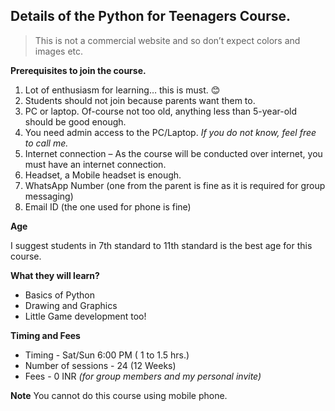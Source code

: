 ## **Details of the Python for Teenagers Course.**

> This is not  a commercial website and so don’t expect colors and
> images etc.

**Prerequisites to join the course.**

1. Lot of enthusiasm for learning… this is must. 😊
2. Students should not join because parents want them to.
3. PC or laptop. Of-course not too old, anything less than 5-year-old should be good enough.
4. You need admin access to the PC/Laptop.  *If you do not know, feel free to call me.*
5. Internet connection – As the course will be conducted over internet, you must have an internet connection.
6. Headset, a Mobile headset is enough.
7. WhatsApp Number (one from the parent is fine as it is required for group messaging)
8. Email ID (the one used for phone is fine)

**Age**

I suggest students in 7th standard to 11th standard is the best age for this course.

**What they will learn?**

 - Basics of Python 
 - Drawing and Graphics 
 - Little Game development too!

**Timing and Fees**

 - Timing - Sat/Sun 6:00 PM ( 1 to 1.5 hrs.) 
 - Number of sessions - 24 (12 Weeks)
 - Fees - 0 INR  *(for group members and my personal invite)*

**Note**
You cannot do this course using mobile phone.



